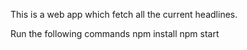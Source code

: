This is a web app which fetch all the current headlines.



Run the following commands 
npm install
npm start
